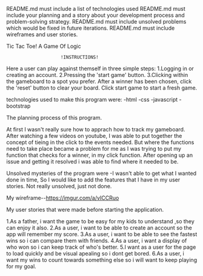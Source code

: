 README.md must include a list of technologies used
README.md must include your planning and a story about your development process and problem-solving strategy.
README.md must include unsolved problems which would be fixed in future iterations.
README.md must include wireframes and user stories.

Tic Tac Toe! A Game Of Logic

                        !INSTRUCTIONS!
Here a user can play against themself in three simple steps:
1.Logging in or creating an account.
2.Pressing the 'start game' button.
3.Clicking within the gameboard to a spot you prefer.
After a winner has been chosen, click the 'reset' button to clear your board.
Click start game to start a fresh game.


technologies used to make this program were:
-html
-css
-javascript
-bootstrap


The planning process of this program.

At first I wasn't really sure how to apprach how to track my gameboard.
After watching a few videos on youtube, I was able to put together the concept
of tieing in the click to the events needed. But where the functions need to take
place became a problem for me as I was trying to put my function that checks for a
winner, in my click function. After opening up an issue and getting it resolved
i was able to find where it needed to be.


Unsolved mysteries of the program were
-I wasn't able to get what I wanted done in time, So I would like to add the features
that I have in my user stories. Not really unsolved, just not done.

My wireframe--https://imgur.com/a/vICCRuo


My user stories that were made before starting the application.

1.As a father, i want the game to be easy for my kids to understand ,so they can enjoy it also.
2.As a user, i want to be able to create an account so the app will remember my score.
3.As a user, i want to be able to see the fastest wins so i can compare them with friends.
4.As a user, i want a display of who won so i can keep track of who's better.
5.I want as a user for the page to load quickly and be visual apealing so i dont get bored.
6.As a user, i want my wins to count towards something else so i will want to keep playing for my goal.
